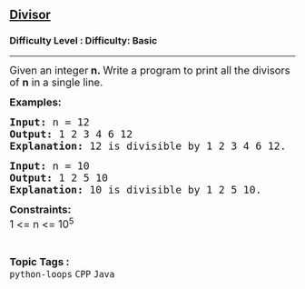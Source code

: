 <h2><a href="https://www.geeksforgeeks.org/problems/divisor--125050/1?page=5&difficulty=Basic,Easy&status=unsolved&sortBy=latest">Divisor</a></h2><h3>Difficulty Level : Difficulty: Basic</h3><hr><div class="problems_problem_content__Xm_eO"><p><span style="font-size: 18px;">Given an integer<strong> n</strong><strong>.&nbsp;</strong>Write a program to print all the divisors of <strong>n</strong> in a single line.</span></p>
<p><span style="font-size: 18px;"><strong>Examples:</strong></span> <span style="font-size: 18px;"><strong> </strong></span></p>
<pre><span style="font-size: 18px;"><strong>Input: </strong>n = 12
<strong>Output: </strong>1 2 3 4 6 12
<strong>Explanation: </strong>12 is divisible by 1 2 3 4 6 12.</span></pre>
<pre><span style="font-size: 18px;"><strong>Input: </strong>n = 10
<strong>Output: </strong>1 2 5 10
<strong>Explanation: </strong>10 is divisible by 1 2 5 10.</span></pre>
<p><span style="font-size: 18px;"><strong>Constraints:</strong><br>1 &lt;= n &lt;= 10<sup>5</sup></span></p></div><br><p><span style=font-size:18px><strong>Topic Tags : </strong><br><code>python-loops</code>&nbsp;<code>CPP</code>&nbsp;<code>Java</code>&nbsp;